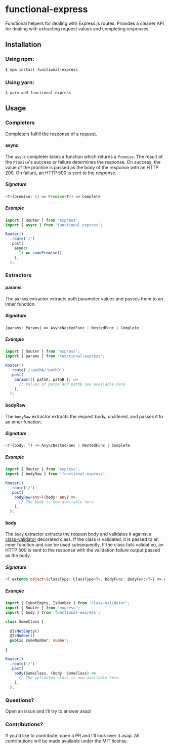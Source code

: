 # functional-express
Functional helpers for dealing with Express.js routes. 
Provides a cleaner API for dealing with extracting request values and completing responses.

## Installation

### Using npm:

```
$ npm install functional-express
```

### Using yarn:

```
$ yarn add functional-express
```

## Usage

### Completers
Completers fulfill the response of a request.

#### async
The `async` completer takes a function which returns a `Promise`. The result of the `Promise`'s
success or failure determines the response. On success, the value of the promise is passed as the body of the response
with an HTTP 200. On failure, an HTTP 500 is sent to the response.
##### Signature
```typescript
<T>(promise: () => Promise<T>) => Complete
```
##### Example
```typescript
import { Router } from 'express';
import { async } from 'functional-express';

Router()
  .route('/')
  .post(
    async(
      () => somePromise(),
    ),
  );

```

### Extractors

#### params
The `params` extractor extracts path parameter values and passes them to an inner function.
##### Signature
```typescript
(params: Params) => AsyncNestedFunc | NestedFunc | Complete
```
##### Example
```typescript
import { Router } from 'express';
import { params } from 'functional-express';

Router()
  .route('/:pathA/:pathB')
  .post(
    params(({ pathA, pathB }) => 
      // Values of pathA and pathB now available here
    ),
  );
```

#### bodyRaw
The `bodyRaw` extractor extracts the request body, unaltered, and passes it to an inner function.
##### Signature
```typescript
<T>(body: T) => AsyncNestedFunc | NestedFunc | Complete
```
##### Example
```typescript
import { Router } from 'express';
import { bodyRaw } from 'functional-express';

Router()
  .route('/')
  .post(
    bodyRaw<any>((body: any) => 
      // The body is now available here
    ),
  );
```

#### body
The `body` extractor extracts the request body and validates it against a 
[class-validator](https://github.com/typestack/class-validator) decorated class. If the class is validated,
it is passed to an inner function and can be used subsequently. If the class fails validation, an HTTP 500
is sent to the response with the validation failure output passed as the body.
##### Signature
```typescript
<T extends object>(classType: ClassType<T>, bodyFunc: BodyFunc<T>) => AsyncNestedFunc | NestedFunc | Complete
```
##### Example
```typescript
import { IsNotEmpty, IsNumber } from 'class-validator';
import { Router } from 'express';
import { body } from 'functional-express';

class SomeClass {
  
  @IsNotEmpty()
  @IsNumber()
  public someNumber: number;
  
}

Router()
  .route('/')
  .post(
    body(SomeClass, (body: SomeClass) => 
      // The validated class is now available here
    ),
  );
```

### Questions?
Open an issue and I'll try to answer asap!

### Contributions?
If you'd like to contribute, open a PR and I'll look over it asap. All contributions will be made 
available under the MIT license.
